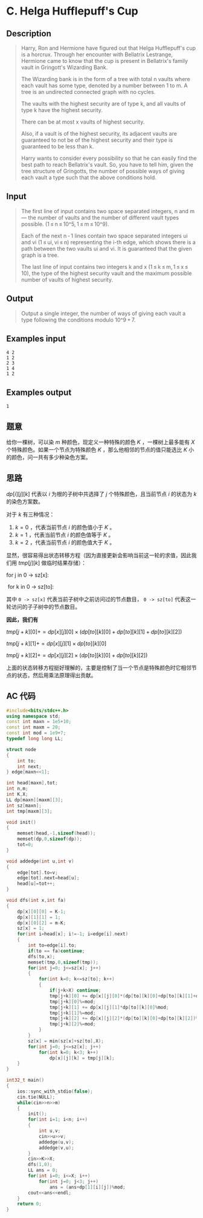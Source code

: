 # C. Helga Hufflepuff's Cup

## **Description**

> Harry, Ron and Hermione have figured out that Helga Hufflepuff's cup is a horcrux. Through her encounter with Bellatrix Lestrange, Hermione came to know that the cup is present in Bellatrix's family vault in Gringott's Wizarding Bank.
>
> The Wizarding bank is in the form of a tree with total n vaults where each vault has some type, denoted by a number between 1 to m. A tree is an undirected connected graph with no cycles.
>
> The vaults with the highest security are of type k, and all vaults of type k have the highest security.
>
> There can be at most x vaults of highest security.
>
> Also, if a vault is of the highest security, its adjacent vaults are guaranteed to not be of the highest security and their type is guaranteed to be less than k.
>
> Harry wants to consider every possibility so that he can easily find the best path to reach Bellatrix's vault. So, you have to tell him, given the tree structure of Gringotts, the number of possible ways of giving each vault a type such that the above conditions hold.



## **Input**

> The first line of input contains two space separated integers, n and m — the number of vaults and the number of different vault types possible. (1 ≤ n ≤ 10^5, 1 ≤ m ≤ 10^9).
>
> Each of the next n - 1 lines contain two space separated integers ui and vi (1 ≤ ui, vi ≤ n) representing the i-th edge, which shows there is a path between the two vaults ui and vi. It is guaranteed that the given graph is a tree.
>
> The last line of input contains two integers k and x (1 ≤ k ≤ m, 1 ≤ x ≤ 10), the type of the highest security vault and the maximum possible number of vaults of highest security.



## **Output**

> Output a single integer, the number of ways of giving each vault a type following the conditions modulo 10^9 + 7.



## **Examples input**

    4 2
    1 2
    2 3
    1 4
    1 2



## **Examples output**

    1



## **题意**

给你一棵树，可以染 $m$ 种颜色，现定义一种特殊的颜色 $K$ ，一棵树上最多能有 $X$ 个特殊颜色。如果一个节点为特殊颜色 $K$ ，那么他相邻的节点的值只能选比 $K$ 小的颜色，问一共有多少种染色方案。



## **思路**

$dp[i][j][k]$ 代表以 $i$ 为根的子树中共选择了 $j$ 个特殊颜色，且当前节点 $i$ 的状态为 $k$ 的染色方案数。

对于 $k$ 有三种情况：

1. $k=0$ ，代表当前节点 $i$ 的颜色值小于 $K$ 。
2. $k=1$ ，代表当前节点 $i$ 的颜色值等于 $K$ 。
3. $k=2$ ，代表当前节点 $i$ 的颜色值大于 $K$ 。

显然，很容易得出状态转移方程（因为直接更新会影响当前这一轮的求值，因此我们用 $tmp[j][k]$ 做临时结果存储）：

for j in 0 -> sz[x]:

​    for k in 0 -> sz[to]:

其中 `0 -> sz[x]` 代表当前子树中之前访问过的节点数目， `0 -> sz[to]` 代表这一轮访问的子子树中的节点数目。

**因此，我们有**

$tmp[j+k][0]+=dp[x][j][0] \times (dp[to][k][0]+dp[to][k][1]+dp[to][k][2])%mod$

$tmp[j+k][1] += dp[x][j][1] \times dp[to][k][0]%mod$

$tmp[j+k][2] += dp[x][j][2] \times (dp[to][k][0]+dp[to][k][2])%mod$

上面的状态转移方程挺好理解的，主要是控制了当一个节点是特殊颜色时它相邻节点的状态，然后用乘法原理得出贡献。



## **AC 代码**

```cpp
#include<bits/stdc++.h>
using namespace std;
const int maxn = 1e5+10;
const int maxm = 20;
const int mod = 1e9+7;
typedef long long LL;

struct node
{
    int to;
    int next;
} edge[maxn<<1];

int head[maxn],tot;
int n,m;
int K,X;
LL dp[maxn][maxm][3];
int sz[maxn];
int tmp[maxm][3];

void init()
{
    memset(head,-1,sizeof(head));
    memset(dp,0,sizeof(dp));
    tot=0;
}

void addedge(int u,int v)
{
    edge[tot].to=v;
    edge[tot].next=head[u];
    head[u]=tot++;
}

void dfs(int x,int fa)
{
    dp[x][0][0] = K-1;
    dp[x][1][1] = 1;
    dp[x][0][2] = m-K;
    sz[x] = 1;
    for(int i=head[x]; i!=-1; i=edge[i].next)
    {
        int to=edge[i].to;
        if(to == fa)continue;
        dfs(to,x);
        memset(tmp,0,sizeof(tmp));
        for(int j=0; j<=sz[x]; j++)
        {
            for(int k=0; k<=sz[to]; k++)
            {
                if(j+k>X) continue;
                tmp[j+k][0] += dp[x][j][0]*(dp[to][k][0]+dp[to][k][1]+dp[to][k][2])%mod;
                tmp[j+k][0]%=mod;
                tmp[j+k][1] += dp[x][j][1]*dp[to][k][0]%mod;
                tmp[j+k][1]%=mod;
                tmp[j+k][2] += dp[x][j][2]*(dp[to][k][0]+dp[to][k][2])%mod;
                tmp[j+k][2]%=mod;
            }
        }
        sz[x] = min(sz[x]+sz[to],X);
        for(int j=0; j<=sz[x]; j++)
            for(int k=0; k<3; k++)
                dp[x][j][k] = tmp[j][k];
    }
}

int32_t main()
{
    ios::sync_with_stdio(false);
    cin.tie(NULL);
    while(cin>>n>>m)
    {
        init();
        for(int i=1; i<n; i++)
        {
            int u,v;
            cin>>u>>v;
            addedge(u,v);
            addedge(v,u);
        }
        cin>>K>>X;
        dfs(1,0);
        LL ans = 0;
        for(int i=0; i<=X; i++)
            for(int j=0; j<3; j++)
                ans = (ans+dp[1][i][j])%mod;
        cout<<ans<<endl;
    }
    return 0;
}
```

